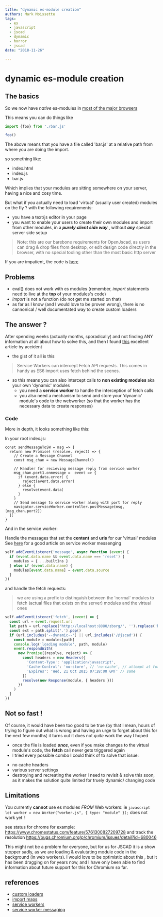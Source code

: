```yaml
---
title: "dynamic es-module creation"
authors: Mark Moissette
tags:
  - es
  - javascript
  - jscad
  - dynamic
  - horror
  - jscad
date: "2018-11-26"

---
```


# dynamic es-module creation

## The basics
So we now have *native* es-modules in [most of the major browsers](https://caniuse.com/#search=module)

This means you can do things like 

```javascript
import {foo} from './bar.js'

foo()

```

The above means that you have a file called 'bar.js' at a relative path from where you are doing the import.

so something like:

* index.html 
 * index.js
 * bar.js 

Which implies that your modules are sitting somewhere on your server, having a nice and cosy time.

But what if you actually need to load 'virtual' (usually user created) modules on the fly ? 
with the following requirements:
- you have a text/js editor in your page
- you want to enable your users to create their own modules and import from other modules, in a ***purely client side way*** , without ***any*** special server side setup

>Note: this are our barebone requirements for OpenJscad, as users can drag & drop files from desktop, or edit design code directly in the browser, with no special tooling other than the most basic http server

If you are impatient, the code is [here](./assets/code)

## Problems

- eval() does not work with es modules (remember, *import* statements need to live at the **top** of your modules's code)
- *import* is not a function (do not get me started on that)
- as far as I know (and I would love to be proven wrong), there is no cannonical / well documentated way to create custom loaders

## The answer ?

After spending weeks (actually months, sporadically) and not finding ANY information at all about how to solve this, and then I found [this](https://salomvary.com/es6-modules-in-browsers.html#custom-loaders-with-service-workers) excellent article by accident

- the gist of it all is this
> Service Workers can intercept Fetch API requests. This comes in handy as ES6 import uses fetch behind the scenes.
- so this means you can also intercept calls to **non existing modules** aka your own 'dynamic' modules
  * you need a **service worker** to handle the interception of fetch calls
  * you also need a mechanism to send and store your 'dynamic' module's code to the webworker (so that the worker has the necessary data to create responses)

### Code

More in depth, it looks something like this:

In your root index.js: 
```javascipt
const sendMessageToSW = msg => {
  return new Promise( (resolve, reject) => {
    // Create a Message Channel
    const msg_chan = new MessageChannel()

    // Handler for recieving message reply from service worker
    msg_chan.port1.onmessage =  event => {
      if (event.data.error) {
        reject(event.data.error)
      } else {
        resolve(event.data)
      }
    }
    // Send message to service worker along with port for reply
    navigator.serviceWorker.controller.postMessage(msg, [msg_chan.port2])
  })
}
```

And in the service worker:

Handle the messages that set the **content** and **uris** for our 'virtual' modules
See [here](http://craig-russell.co.uk/2016/01/29/service-worker-messaging.html) for a good
article on service worker messenging

```javascript
self.addEventListener('message', async function (event) {
  if (event.data.name && event.data.name === 'reset') {
    modules = { ...builtIns }
  } else if (event.data.name) {
    modules[event.data.name] = event.data.source
  }
})
```

and handle the fetch requests:
> we are using a prefix to distinguish between the 'normal' modules to fetch (actual files that exists on the server) modules and the virtual ones

```javascript
self.addEventListener('fetch', (event) => {
  const url = event.request.url
  let path = url.replace('http://localhost:8080/zborg/', '').replace('http://localhost:8080/', '')
  const ext = path.split('.').pop()
  if (url.includes('--dynamic--') || url.includes('/@jscad')) {
    const module = modules[path]
    console.log('loading module', path, module)
    event.respondWith(
      new Promise((resolve, reject) => {
        const headers = new Headers({
          'Content-Type': 'application/javascript',
          'Cache-Control': 'no-store', // 'no-cache', // attempt at forced invalidation
          'Expires': 'Wed, 21 Oct 2015 07:28:00 GMT' // same
        })
        resolve(new Response(module, { headers }))
      })
    )
  }
})

```

## Not so fast !

Of course, it would have been too good to be true (by that I mean, hours of trying to figure out what is wrong and having an urge to forget about this for the next few months)
it turns out it does not *quite* work the way I hoped
- once the file is loaded ***once***, even if you make changes to the virtual module's code, the **fetch** call never gets triggered again
- I tried every possible combo I could think of to solve that issue:
 * no cache headers
 * various server settings 
 * destroying and recreating the worker
I need to revisit & solve this soon, as it makes the solution quite limited for truely dynamic/ changing code

## Limitations

You currently **cannot** use es modules *FROM* Web workers: ie ```javascript  let worker = new Worker("worker.js", { type: "module" });```
does not work yet !

see status for chrome for example:
https://www.chromestatus.com/feature/5761300827209728
and track the resolution 
https://bugs.chromium.org/p/chromium/issues/detail?id=680046

This might not be a problem for everyone, but for us for JSCAD it is a show stopper sadly, as we are loading & evalutating module code in the background (in web workers). I would love to be optimistic about this , but it has been dragging on for years now, and I have only been able to find information about future support for this for Chromium so far.

## references

- [custom loaders](https://salomvary.com/es6-modules-in-browsers.html#custom-loaders-with-service-workers)
- [import maps](https://github.com/domenic/import-maps)
- [service workers](https://developer.mozilla.org/en-US/docs/Web/API/Service_Worker_API/Using_Service_Workers)
- [service worker messaging](http://craig-russell.co.uk/2016/01/29/service-worker-messaging.html)